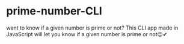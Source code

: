 # prime-number-CLI
want to know if a given number is prime or not? This CLI app made in JavaScript will let you know if a given number is prime or not😉✔
